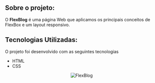 ## Sobre o projeto:

O <strong>FlexBlog</strong> é uma página Web que aplicamos os principais conceitos de FlexBox e um layout responsivo.

<a id="tecnologias"></a>

## Tecnologias Utilizadas:

O projeto foi desenvolvido com as seguintes tecnologias

- HTML
- CSS

<p align="center">
  <img src="https://github.com/dantls/origamid-flexbox/blob/master/github-assets/Hnet-image.gif" alt="FlexBlog" />
</p>
